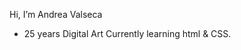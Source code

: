 Hi, I’m Andrea Valseca
- 25 years
Digital Art
Currently learning html & CSS. 

<!---
andreavalseca/andreavalseca is a ✨ special ✨ repository because its `README.md` (this file) appears on your GitHub profile.
You can click the Preview link to take a look at your changes.
--->
